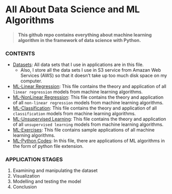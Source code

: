 # All About Data Science and ML Algorithms 
> #### This github repo contains everything about machine learning algorithm in the framework of data science with **Python**.



### CONTENTS
- [Datasets][sets]: All data sets that I use in applications are in this file.
    - Also, I store all the data sets I use in S3 service from Amazan Web Services (AWS) so that it doesn't take up too much disk space on my computer.
- [ML-Linear Regression][ml1]: This file contains the theory and application of all `linear regression` models from machine learning algorithms.
- [ML-NonLinear Regression][ml2]: This file contains the theory and application of all `non-linear regression` models from machine learning algorithms.
- [ML-Classification][ml3]: This file contains the theory and application of all `classification` models from machine learning algorithms.
- [ML-Unsupervised Learning][ml4]: This file contains the theory and application of all `unsupervised learning` models from machine learning algorithms.
- [ML-Exercises][ml_ex]: This file contains sample applications of all machine learning algorithms.
- [ML-Python Codes][ml_py]: In this file, there are applications of ML algorithms in the form of python file extension.

### APPLICATION STAGES
1. Examining and manipulating the dataset
2. Visualization
3. Modelling and testing the model
4. Conclusion



[sets]: https://github.com/mrkizmaz/DataScience/tree/main/DataSets
[ml1]: https://github.com/mrkizmaz/DataScience/tree/main/ML1-LinearRegression
[ml2]: https://github.com/mrkizmaz/DataScience/tree/main/ML2-NonLinearRegression
[ml3]: https://github.com/mrkizmaz/DataScience/tree/main/ML3-ClassificationModels
[ml4]: https://github.com/mrkizmaz/DataScience/tree/main/ML4-UnsupervisedLearning
[ml_ex]: https://github.com/mrkizmaz/DataScience/tree/main/ML-Exercises
[ml_py]: https://github.com/mrkizmaz/DataScience/tree/main/ML-PythonCodes